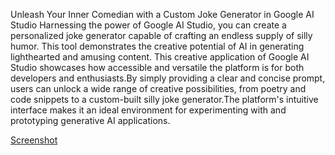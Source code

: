 Unleash Your Inner Comedian with a Custom Joke Generator in Google AI Studio
Harnessing the power of Google AI Studio, you can create a personalized joke generator capable of crafting an endless supply of silly humor. This tool demonstrates the creative potential of AI in generating lighthearted and amusing content.
This creative application of Google AI Studio showcases how accessible and versatile the platform is for both developers and enthusiasts.By simply providing a clear and concise prompt, users can unlock a wide range of creative possibilities, from poetry and code snippets to a custom-built silly joke generator.The platform's intuitive interface makes it an ideal environment for experimenting with and prototyping generative AI applications.

[Screenshot](CSEfolder/joke.jpg)
